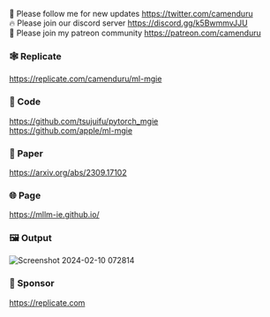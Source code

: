 🐣 Please follow me for new updates https://twitter.com/camenduru <br />
🔥 Please join our discord server https://discord.gg/k5BwmmvJJU <br />
🥳 Please join my patreon community https://patreon.com/camenduru <br />

### 🕸 Replicate
https://replicate.com/camenduru/ml-mgie

### 🧬 Code
https://github.com/tsujuifu/pytorch_mgie <br />
https://github.com/apple/ml-mgie <br />

### 📄 Paper
https://arxiv.org/abs/2309.17102

### 🌐 Page
https://mllm-ie.github.io/

### 🖼 Output
![Screenshot 2024-02-10 072814](https://github.com/camenduru/ml-mgie-replicate/assets/54370274/6db3526b-d604-4a7f-a17c-4f4c4b4fa856)

### 🏢 Sponsor
https://replicate.com
